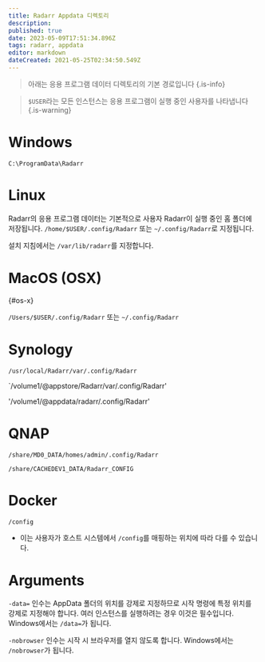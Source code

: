 ```yaml
---
title: Radarr Appdata 디렉토리
description: 
published: true
date: 2023-05-09T17:51:34.896Z
tags: radarr, appdata
editor: markdown
dateCreated: 2021-05-25T02:34:50.549Z
---
```


> 아래는 응용 프로그램 데이터 디렉토리의 기본 경로입니다 {.is-info}

> `$USER`라는 모든 인스턴스는 응용 프로그램이 실행 중인 사용자를 나타냅니다 {.is-warning}

# Windows

`C:\ProgramData\Radarr`

# Linux

Radarr의 응용 프로그램 데이터는 기본적으로 사용자 Radarr이 실행 중인 홈 폴더에 저장됩니다. `/home/$USER/.config/Radarr` 또는 `~/.config/Radarr`로 지정됩니다.

설치 지침에서는 `/var/lib/radarr`를 지정합니다.

# MacOS (OSX)

{#os-x}

`/Users/$USER/.config/Radarr` 또는 `~/.config/Radarr`

# Synology

`/usr/local/Radarr/var/.config/Radarr`

`/volume1/@appstore/Radarr/var/.config/Radarr'

'/volume1/@appdata/radarr/.config/Radarr'

# QNAP

`/share/MD0_DATA/homes/admin/.config/Radarr`

`/share/CACHEDEV1_DATA/Radarr_CONFIG`

# Docker

`/config`

- 이는 사용자가 호스트 시스템에서 `/config`를 매핑하는 위치에 따라 다를 수 있습니다.

# Arguments

`-data=` 인수는 AppData 폴더의 위치를 강제로 지정하므로 시작 명령에 특정 위치를 강제로 지정해야 합니다. 여러 인스턴스를 실행하려는 경우 이것은 필수입니다. Windows에서는 `/data=`가 됩니다.

`-nobrowser` 인수는 시작 시 브라우저를 열지 않도록 합니다. Windows에서는 `/nobrowser`가 됩니다.